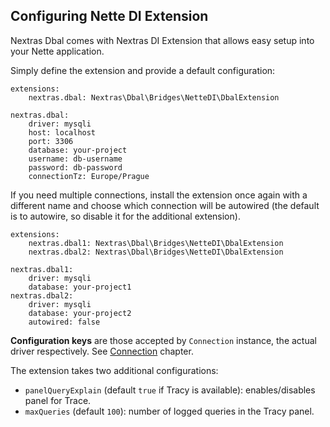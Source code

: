 ## Configuring Nette DI Extension

Nextras Dbal comes with Nextras DI Extension that allows easy setup into your Nette application.

Simply define the extension and provide a default configuration:

```neon
extensions:
	nextras.dbal: Nextras\Dbal\Bridges\NetteDI\DbalExtension

nextras.dbal:
	driver: mysqli
	host: localhost
	port: 3306
	database: your-project
	username: db-username
	password: db-password
	connectionTz: Europe/Prague
```

If you need multiple connections, install the extension once again with a different name and choose which connection
will be autowired (the default is to autowire, so disable it for the additional extension).

```neon
extensions:
	nextras.dbal1: Nextras\Dbal\Bridges\NetteDI\DbalExtension
	nextras.dbal2: Nextras\Dbal\Bridges\NetteDI\DbalExtension

nextras.dbal1:
	driver: mysqli
	database: your-project1
nextras.dbal2:
	driver: mysqli
	database: your-project2
	autowired: false
```

**Configuration keys** are those accepted by `Connection` instance, the actual driver respectively. See [Connection](default) chapter.

The extension takes two additional configurations:

- `panelQueryExplain` (default `true` if Tracy is available): enables/disables panel for Trace.
- `maxQueries` (default `100`): number of logged queries in the Tracy panel.
